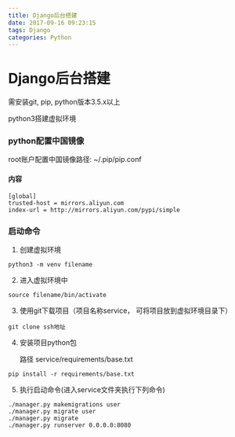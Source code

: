```yaml
---
title: Django后台搭建
date: 2017-09-16 09:23:15
tags: Django
categories: Python
---
```

# Django后台搭建
需安装git, pip, python版本3.5.x以上

python3搭建虚拟环境
 
### python配置中国镜像
root账户配置中国镜像路径: ~/.pip/pip.conf
 
#### 内容
```
[global]
trusted-host = mirrors.aliyun.com
index-url = http://mirrors.aliyun.com/pypi/simple
```

### 启动命令
1. 创建虚拟环境

```
python3 -m venv filename
```

2. 进入虚拟环境中

```
source filename/bin/activate
```

3. 使用git下载项目（项目名称service， 可将项目放到虚拟环境目录下）

```
git clone ssh地址
```

4. 安装项目python包

	路径 service/requirements/base.txt

```
pip install -r requirements/base.txt
```

5. 执行启动命令(进入service文件夹执行下列命令)

```
./manager.py makemigrations user
./manager.py migrate user
./manager.py migrate
./manager.py runserver 0.0.0.0:8080 
```